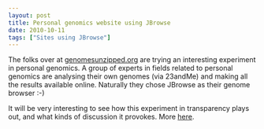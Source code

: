 ```yaml
---
layout: post
title: Personal genomics website using JBrowse
date: 2010-10-11
tags: ["Sites using JBrowse"]
---
```


The folks over at [genomesunzipped.org](https://www.genomesunzipped.org/2010/10/our-genomes-unzipped.php) are trying an interesting experiment in personal genomics. A group of experts in fields related to personal genomics are analysing their own genomes (via 23andMe) and making all the results available online. Naturally they chose JBrowse as their genome browser :-)

It will be very interesting to see how this experiment in transparency plays out, and what kinds of discussion it provokes. More [here](https://www.genomesunzipped.org/2010/10/our-genomes-unzipped.php).